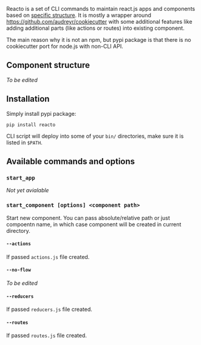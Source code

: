 Reacto is a set of CLI commands to maintain react.js apps and components based on [specific structure](#component-structure). It is mostly a wrapper around https://github.com/audreyr/cookiecutter with some additional features like adding additional parts (like actions or routes) into existing component.

The main reason why it is not an npm, but pypi package is that there is no cookiecutter port for node.js with non-CLI API.

## Component structure
*To be edited*

## Installation
Simply install pypi package:
```shell
pip install reacto
```

CLI script will deploy into some of your `bin/` directories, make sure it is listed in `$PATH`.

## Available commands and options

### `start_app`
*Not yet avialable*

### `start_component [options] <component path>`
Start new component. You can pass absolute/relative path or just compoentn name, in which case component will be created in current directory.

#### `--actions`
If passed `actions.js` file created.

#### `--no-flow`
*To be edited*

#### `--reducers`
If passed `reducers.js` file created.

#### `--routes`
If passed `routes.js` file created.
